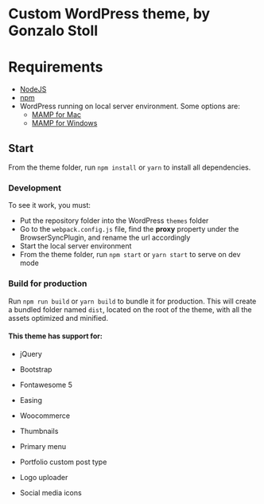 # Custom WordPress theme, by Gonzalo Stoll

# Requirements
* [NodeJS](https://nodejs.org/)
* [npm](https://www.npmjs.com/get-npm)
* WordPress running on local server environment. Some options are:
    * [MAMP for Mac](https://www.mamp.info/en/mac/)
    * [MAMP for Windows](https://www.mamp.info/en/windows/)

## Start
From the theme folder, run `npm install` or `yarn` to install all dependencies.

### Development
To see it work, you must:

* Put the repository folder into the WordPress `themes` folder
* Go to the `webpack.config.js` file, find the **proxy** property under the BrowserSyncPlugin, and rename the url accordingly
* Start the local server environment
* From the theme folder, run `npm start` or `yarn start` to serve on dev mode

### Build for production
Run `npm run build` or `yarn build` to bundle it for production. This will create a bundled folder named `dist`, located on the root of the theme, with all the assets optimized and minified.

#### This theme has support for:

* jQuery

* Bootstrap

* Fontawesome 5

* Easing

* Woocommerce

* Thumbnails

* Primary menu

* Portfolio custom post type

* Logo uploader

* Social media icons
